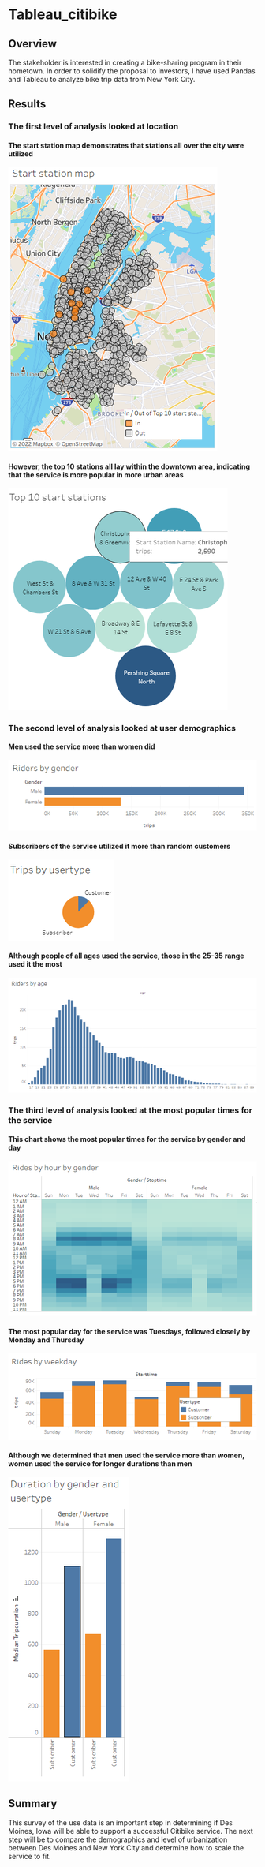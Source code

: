 # Tableau_citibike
## Overview
The stakeholder is interested in creating a bike-sharing program in their hometown. In order to solidify the proposal to investors, I have used Pandas and Tableau to analyze bike trip data from New York City. 

## Results

### The first level of analysis looked at location
#### The start station map demonstrates that stations all over the city were utilized
![start station map](/images/start%20station%20map.PNG)

#### However, the top 10 stations all lay within the downtown area, indicating that the service is more popular in more urban areas
![top 10 start stations](/images/top%2010%20start%20stations.PNG)

### The second level of analysis looked at user demographics
#### Men used the service more than women did
![riders by gender](/images/riders%20by%20gender.PNG)

#### Subscribers of the service utilized it more than random customers
![trips by usertype](/images/trips%20by%20usertype.PNG)

#### Although people of all ages used the service, those in the 25-35 range used it the most
![riders by age](/images/riders%20by%20age.PNG)

### The third level of analysis looked at the most popular times for the service
#### This chart shows the most popular times for the service by gender and day
![rides by hour by gender](/images/rides%20by%20hour%20by%20gender.PNG)

#### The most popular day for the service was Tuesdays, followed closely by Monday and Thursday
![rides by weekday](/images/rides%20by%20weekday.PNG)

#### Although we determined that men used the service more than women, women used the service for longer durations than men
![duration by gender and usertype](/images/duration%20by%20gender%20and%20usertype.PNG)

## Summary
This survey of the use data is an important step in determining if Des Moines, Iowa will be able to support a successful Citibike service. The next step will be to compare the demographics and level of urbanization between Des Moines and New York City and determine how to scale the service to fit. 